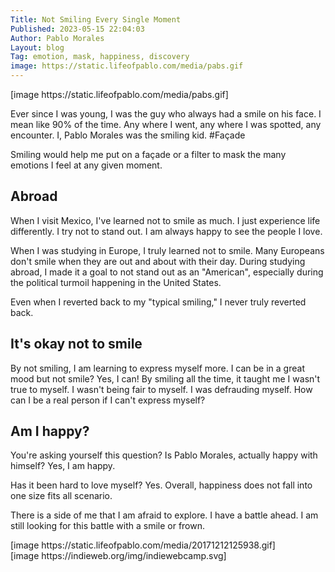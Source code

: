 ```yaml
---
Title: Not Smiling Every Single Moment
Published: 2023-05-15 22:04:03
Author: Pablo Morales
Layout: blog
Tag: emotion, mask, happiness, discovery
image: https://static.lifeofpablo.com/media/pabs.gif
---
```


<div class="pabs-banner" markdown="1">
[image https://static.lifeofpablo.com/media/pabs.gif]
</div>

Ever since I was young, I was the guy who always had a smile on his face. I mean like 90% of the time. Any where I went, any where I was spotted, any encounter. I, Pablo Morales was the smiling kid. 
#Façade

Smiling would help me put on a façade or a filter to mask the many emotions I feel at any given moment. 

## Abroad

When I visit Mexico, I've learned not to smile as much. I just experience life differently. I try not to stand out. I am always happy to see the people I love.

When I was studying in Europe, I truly learned not to smile. Many Europeans don't smile when they are out and about with their day. During studying abroad, I made it a goal to not stand out as an "American", especially during the political turmoil happening in the United States.  

Even when I reverted back to my "typical smiling," I never truly reverted back.

## It's okay not to smile

By not smiling, I am learning to express myself more. I can be in a great mood but not smile? Yes, I can! By smiling all the time, it taught me I wasn't true to myself. I wasn't being fair to myself. I was defrauding myself. How can I be a real person if I can't express myself?

## Am I happy?
You're asking yourself this question? Is Pablo Morales, actually happy with himself? Yes, I am happy. 

Has it been hard to love myself? Yes. Overall, happiness does not fall into one size fits all scenario.  

There is a side of me that I am afraid to explore. I have a battle ahead. I am still looking for this battle with a smile or frown.

<div class="gif">
<div class="item"  markdown="1">
[image https://static.lifeofpablo.com/media/20171212125938.gif]
</div>

<div class="item"  markdown="1">
[image https://indieweb.org/img/indiewebcamp.svg]
</div>

</div>

<style>
.gif {

display: flex;
flex-direction: row;
justify-content: space-around;
flex-wrap: wrap;



}

.gif img {
max-width: 70%;
width: 100%;
height: auto;

}



.item {
  flex: 4;
display: flex;
padding: width: 10%;


}

.pabs-banner img {
width: 100%;
height: auto;
}

@media only screen and (max-width: 600px) {
  .t-of-c {
    width: inherit;
  }
}
</style>



